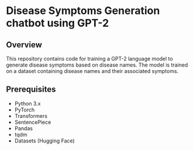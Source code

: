 # Disease Symptoms Generation chatbot using GPT-2

## Overview
This repository contains code for training a GPT-2 language model to generate disease symptoms based on disease names. The model is trained on a dataset containing disease names and their associated symptoms.

## Prerequisites
- Python 3.x
- PyTorch
- Transformers
- SentencePiece
- Pandas
- tqdm
- Datasets (Hugging Face)
